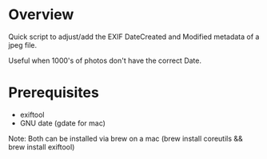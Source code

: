 # Overview

Quick script to adjust/add the EXIF DateCreated and Modified metadata of a jpeg file.

Useful when 1000's of photos don't have the correct Date.

# Prerequisites

* exiftool
* GNU date (gdate for mac)

Note: Both can be installed via brew on a mac (brew install coreutils && brew install exiftool)
